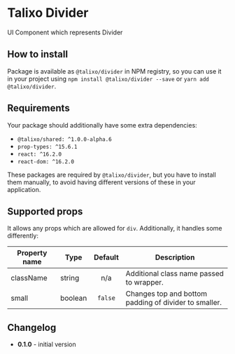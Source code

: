 # Talixo Divider

UI Component which represents Divider

## How to install

Package is available as `@talixo/divider` in NPM registry, so you can use it in your project
using `npm install @talixo/divider --save` or `yarn add @talixo/divider`.

## Requirements

Your package should additionally have some extra dependencies:

- `@talixo/shared: ^1.0.0-alpha.6`
- `prop-types: ^15.6.1`
- `react: ^16.2.0`
- `react-dom: ^16.2.0`

These packages are required by `@talixo/divider`, but you have to install them manually,
to avoid having different versions of these in your application.

## Supported props

It allows any props which are allowed for `div`. Additionally, it handles some differently:

Property name | Type      | Default | Description                    
--------------|-----------|:-------:|--------------------------------
className     | string    | n/a     | Additional class name passed to wrapper.
small         | boolean   | `false` | Changes top and bottom padding of divider to smaller.

## Changelog

- **0.1.0** - initial version
